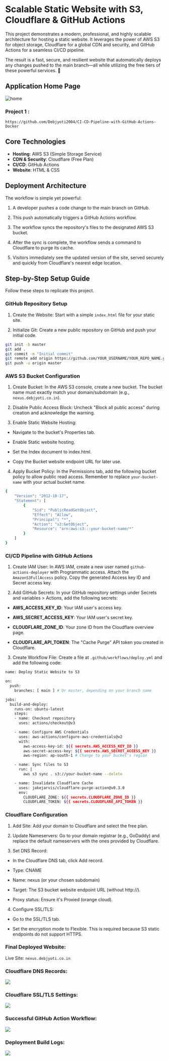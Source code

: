 # Scalable Static Website with S3, Cloudflare & GitHub Actions
This project demonstrates a modern, professional, and highly scalable architecture for hosting a static website. It leverages the power of AWS S3 for object storage, Cloudflare for a global CDN and security, and GitHub Actions for a seamless CI/CD pipeline.

The result is a fast, secure, and resilient website that automatically deploys any changes pushed to the main branch—all while utilizing the free tiers of these powerful services. 🚀

## Application Home Page
![home](public/home.png)

### Project 1 : 
`https://github.com/Debjyoti2004/CI-CD-Pipeline-with-GitHub-Actions-Docker`


## Core Technologies
- **Hosting**: AWS S3 (Simple Storage Service)
- **CDN & Security**: Cloudflare (Free Plan)
- **CI/CD**: GitHub Actions
- **Website**: HTML & CSS

## Deployment Architecture
The workflow is simple yet powerful:

1. A developer pushes a code change to the main branch on GitHub.

2. This push automatically triggers a GitHub Actions workflow.

3. The workflow syncs the repository's files to the designated AWS S3 bucket.

4. After the sync is complete, the workflow sends a command to Cloudflare to purge its cache.

5. Visitors immediately see the updated version of the site, served securely and quickly from Cloudflare's nearest edge location.

## Step-by-Step Setup Guide
Follow these steps to replicate this project.
### GitHub Repository Setup
1. Create the Website: Start with a simple `index.html` file for your static site.

2. Initialize Git: Create a new public repository on GitHub and push your initial code.
```sh
git init -b master
git add .
git commit -m "Initial commit"
git remote add origin https://github.com/YOUR_USERNAME/YOUR_REPO_NAME.git
git push -u origin master
```

### AWS S3 Bucket Configuration
1. Create Bucket: In the AWS S3 console, create a new bucket. The bucket name must exactly match your domain/subdomain (e.g., `nexus.debjyoti.co.in`).

2. Disable Public Access Block: Uncheck "Block all public access" during creation and acknowledge the warning.

3. Enable Static Website Hosting:

  - Navigate to the bucket's Properties tab.

  - Enable Static website hosting.

  - Set the Index document to index.html.

  - Copy the Bucket website endpoint URL for later use.

4. Apply Bucket Policy: In the Permissions tab, add the following bucket policy to allow public read access. Remember to replace `your-bucket-name` with your actual bucket name.

```sh
{
    "Version": "2012-10-17",
    "Statement": [
        {
            "Sid": "PublicReadGetObject",
            "Effect": "Allow",
            "Principal": "*",
            "Action": "s3:GetObject",
            "Resource": "arn:aws:s3:::your-bucket-name/*"
        }
    ]
}

```
### CI/CD Pipeline with GitHub Actions
1. Create IAM User: In AWS IAM, create a new user named `github-actions-deployer` with Programmatic access. Attach the `AmazonS3FullAccess` policy. Copy the generated Access key ID and Secret access key.

2. Add GitHub Secrets: In your GitHub repository settings under Secrets and variables > Actions, add the following secrets:
- **AWS_ACCESS_KEY_ID**: Your IAM user's access key.

- **AWS_SECRET_ACCESS_KEY**: Your IAM user's secret key.

- **CLOUDFLARE_ZONE_ID**: Your zone ID from the Cloudflare overview page.

- **CLOUDFLARE_API_TOKEN**: The "Cache Purge" API token you created in Cloudflare.

3. Create Workflow File: Create a file at `.github/workflows/deploy.yml` and add the following code:
```sh
name: Deploy Static Website to S3

on:
  push:
    branches: [ main ] # Or master, depending on your branch name

jobs:
  build-and-deploy:
    runs-on: ubuntu-latest
    steps:
    - name: Checkout repository
      uses: actions/checkout@v3

    - name: Configure AWS Credentials
      uses: aws-actions/configure-aws-credentials@v2
      with:
        aws-access-key-id: ${{ secrets.AWS_ACCESS_KEY_ID }}
        aws-secret-access-key: ${{ secrets.AWS_SECRET_ACCESS_KEY }}
        aws-region: ap-south-1 # Change to your bucket's region

    - name: Sync files to S3
      run: |
        aws s3 sync . s3://your-bucket-name --delete

    - name: Invalidate Cloudflare Cache
      uses: jakejarvis/cloudflare-purge-action@v0.3.0
      env:
        CLOUDFLARE_ZONE: ${{ secrets.CLOUDFLARE_ZONE_ID }}
        CLOUDFLARE_TOKEN: ${{ secrets.CLOUDFLARE_API_TOKEN }}
```

### Cloudflare Configuration
1. Add Site: Add your domain to Cloudflare and select the free plan.

2. Update Nameservers: Go to your domain registrar (e.g., GoDaddy) and replace the default nameservers with the ones provided by Cloudflare.

3. Set DNS Record:

- In the Cloudflare DNS tab, click Add record.

- Type: CNAME

- Name: nexus (or your chosen subdomain)

- Target: The S3 bucket website endpoint URL (without http://).

- Proxy status: Ensure it's Proxied (orange cloud).

4. Configure SSL/TLS:

- Go to the SSL/TLS tab.

- Set the encryption mode to Flexible. This is required because S3 static endpoints do not support HTTPS.

### Final Deployed Website:
Live Site: `nexus.debjyoti.co.in`

### Cloudflare DNS Records:
![](public/added-dns-records.png)

### Cloudflare SSL/TLS Settings:
![](public/setup-ssl.png)

### Successful GitHub Action Workflow:
![](public/github-action.png)

### Deployment Build Logs:
![](public/deploy-build.png)
